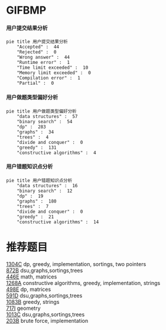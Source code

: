 # GIFBMP

<!-- tabs:start -->



#### **用户提交结果分析**

```mermaid
pie title 用户提交结果分析
    "Accepted" :  44
    "Rejected" :  0
    "Wrong answer" :  44
    "Runtime error" :  1
    "Time limit exceeded" :  10
    "Memory limit exceeded" :  0
    "Compilation error" :  1
    "Partial" :  0
```

#### **用户做题类型偏好分析**

```mermaid
pie title 用户做题类型偏好分析
    "data structures" :  57
    "binary search" :  54
    "dp" :  283
    "graphs" :  34
    "trees" :  4
    "divide and conquer" :  0
    "greedy" :  131
    "constructive algorithms" :  4
```
#### **用户错题知识点分析**

```mermaid
pie title 用户错题知识点分析
    "data structures" :  16
    "binary search" :  12
    "dp" :  19
    "graphs" :  180
    "trees" :  7
    "divide and conquer" :  0
    "greedy" :  21
    "constructive algorithms" :  14
```



<!-- tabs:end -->
# 推荐题目
[1304C](https://codeforces.com/contest/1304/problem/C)		dp,
                        greedy,
                        implementation,
                        sortings,
                        two pointers		  
[872B](https://codeforces.com/contest/872/problem/B)		dsu,graphs,sortings,trees		  
[446E](https://codeforces.com/contest/446/problem/E)		math,
                        matrices		  
[1268A](https://codeforces.com/contest/1268/problem/A)		constructive algorithms,
                        greedy,
                        implementation,
                        strings		  
[498E](https://codeforces.com/contest/498/problem/E)		dp,
                        matrices		  
[591D](https://codeforces.com/contest/591/problem/D)		dsu,graphs,sortings,trees		  
[1083B](https://codeforces.com/contest/1083/problem/B)		greedy,
                        strings		  
[717I](https://codeforces.com/contest/717/problem/I)		geometry		  
[1013C](https://codeforces.com/contest/1013/problem/C)		dsu,graphs,sortings,trees		  
[203B](https://codeforces.com/contest/203/problem/B)		brute force,
                        implementation		  
